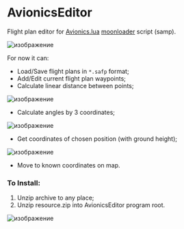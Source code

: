 ﻿# AvionicsEditor

Flight plan editor for [Avionics.lua](https://github.com/d7KrEoL/avionics) [moonloader](https://www.blast.hk/threads/13305/) script (samp).

![изображение](https://github.com/d7KrEoL/AvionicsEditor/assets/74565655/581ac520-3399-4422-b54d-3858b3bb4d71)

For now it can:
- Load/Save flight plans in `*.safp` format;
- Add/Edit current flight plan waypoints;
- Calculate linear distance between points;

![изображение](https://github.com/d7KrEoL/AvionicsEditor/assets/74565655/18aaa28a-92fb-471f-8ccf-d30c9b2a1484)

- Calculate angles by 3 coordinates;

![изображение](https://github.com/d7KrEoL/AvionicsEditor/assets/74565655/ebf0eb5a-3f03-484d-b4b5-13e3b845c627)

- Get coordinates of chosen position (with ground height);

![изображение](https://github.com/d7KrEoL/AvionicsEditor/assets/74565655/8e2302e5-12d7-4fb1-87c9-70e6221aecab)

- Move to known coordinates on map.

### To Install:

1. Unzip archive to any place;
2. Unzip resource.zip into AvionicsEditor program root.
 
![изображение](https://github.com/d7KrEoL/AvionicsEditor/assets/74565655/28af88ef-b48f-459d-b3d7-a31387dfc59a)
